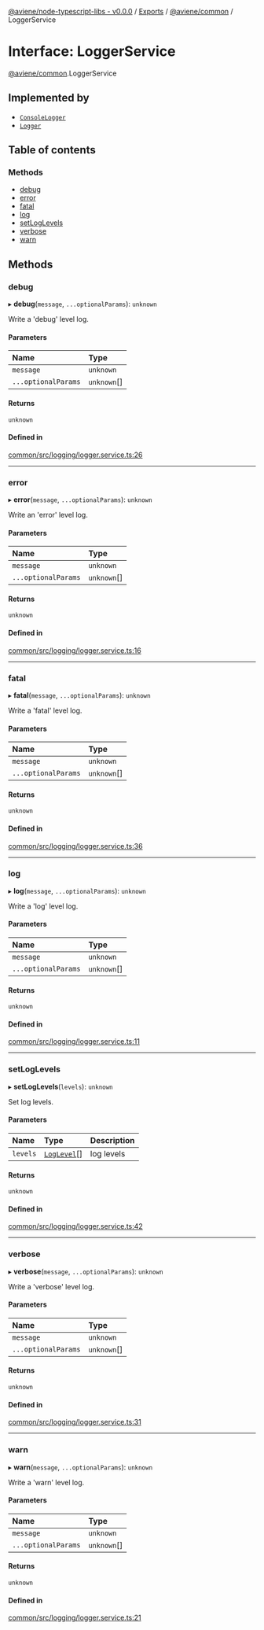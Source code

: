 [@aviene/node-typescript-libs - v0.0.0](../README.md) / [Exports](../modules.md) / [@aviene/common](../modules/aviene_common.md) / LoggerService

# Interface: LoggerService

[@aviene/common](../modules/aviene_common.md).LoggerService

## Implemented by

- [`ConsoleLogger`](../classes/aviene_common.ConsoleLogger.md)
- [`Logger`](../classes/aviene_common.Logger.md)

## Table of contents

### Methods

- [debug](aviene_common.LoggerService.md#debug)
- [error](aviene_common.LoggerService.md#error)
- [fatal](aviene_common.LoggerService.md#fatal)
- [log](aviene_common.LoggerService.md#log)
- [setLogLevels](aviene_common.LoggerService.md#setloglevels)
- [verbose](aviene_common.LoggerService.md#verbose)
- [warn](aviene_common.LoggerService.md#warn)

## Methods

### debug

▸ **debug**(`message`, `...optionalParams`): `unknown`

Write a 'debug' level log.

#### Parameters

| Name | Type |
| :------ | :------ |
| `message` | `unknown` |
| `...optionalParams` | `unknown`[] |

#### Returns

`unknown`

#### Defined in

[common/src/logging/logger.service.ts:26](https://github.com/stefan-karlsson/node-typescript-libs/blob/5ec6503e58cc1c6f88ab3bae25b17cc42efda948/packages/common/src/logging/logger.service.ts#L26)

___

### error

▸ **error**(`message`, `...optionalParams`): `unknown`

Write an 'error' level log.

#### Parameters

| Name | Type |
| :------ | :------ |
| `message` | `unknown` |
| `...optionalParams` | `unknown`[] |

#### Returns

`unknown`

#### Defined in

[common/src/logging/logger.service.ts:16](https://github.com/stefan-karlsson/node-typescript-libs/blob/5ec6503e58cc1c6f88ab3bae25b17cc42efda948/packages/common/src/logging/logger.service.ts#L16)

___

### fatal

▸ **fatal**(`message`, `...optionalParams`): `unknown`

Write a 'fatal' level log.

#### Parameters

| Name | Type |
| :------ | :------ |
| `message` | `unknown` |
| `...optionalParams` | `unknown`[] |

#### Returns

`unknown`

#### Defined in

[common/src/logging/logger.service.ts:36](https://github.com/stefan-karlsson/node-typescript-libs/blob/5ec6503e58cc1c6f88ab3bae25b17cc42efda948/packages/common/src/logging/logger.service.ts#L36)

___

### log

▸ **log**(`message`, `...optionalParams`): `unknown`

Write a 'log' level log.

#### Parameters

| Name | Type |
| :------ | :------ |
| `message` | `unknown` |
| `...optionalParams` | `unknown`[] |

#### Returns

`unknown`

#### Defined in

[common/src/logging/logger.service.ts:11](https://github.com/stefan-karlsson/node-typescript-libs/blob/5ec6503e58cc1c6f88ab3bae25b17cc42efda948/packages/common/src/logging/logger.service.ts#L11)

___

### setLogLevels

▸ **setLogLevels**(`levels`): `unknown`

Set log levels.

#### Parameters

| Name | Type | Description |
| :------ | :------ | :------ |
| `levels` | [`LogLevel`](../modules/aviene_common.md#loglevel)[] | log levels |

#### Returns

`unknown`

#### Defined in

[common/src/logging/logger.service.ts:42](https://github.com/stefan-karlsson/node-typescript-libs/blob/5ec6503e58cc1c6f88ab3bae25b17cc42efda948/packages/common/src/logging/logger.service.ts#L42)

___

### verbose

▸ **verbose**(`message`, `...optionalParams`): `unknown`

Write a 'verbose' level log.

#### Parameters

| Name | Type |
| :------ | :------ |
| `message` | `unknown` |
| `...optionalParams` | `unknown`[] |

#### Returns

`unknown`

#### Defined in

[common/src/logging/logger.service.ts:31](https://github.com/stefan-karlsson/node-typescript-libs/blob/5ec6503e58cc1c6f88ab3bae25b17cc42efda948/packages/common/src/logging/logger.service.ts#L31)

___

### warn

▸ **warn**(`message`, `...optionalParams`): `unknown`

Write a 'warn' level log.

#### Parameters

| Name | Type |
| :------ | :------ |
| `message` | `unknown` |
| `...optionalParams` | `unknown`[] |

#### Returns

`unknown`

#### Defined in

[common/src/logging/logger.service.ts:21](https://github.com/stefan-karlsson/node-typescript-libs/blob/5ec6503e58cc1c6f88ab3bae25b17cc42efda948/packages/common/src/logging/logger.service.ts#L21)
